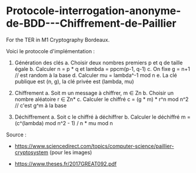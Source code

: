 # Protocole-interrogation-anonyme-de-BDD---Chiffrement-de-Paillier
For the TER in M1 Cryptography Bordeaux.


Voici le protocole d'implémentation :

1. Génération des clés
   a. Choisir deux nombres premiers p et q de taille égale
   b. Calculer n = p * q et lambda = ppcm(p-1, q-1)
   c. On fixe g = n+1         // est random à la base
   d. Calculer mu = lambda^-1 mod n
   e. La clé publique est (n, g), la clé privée est (lambda, mu)

2. Chiffrement
   a. Soit m un message à chiffrer, m ∈ Zn
   b. Choisir un nombre aléatoire r ∈ Zn*
   c. Calculer le chiffré c = (g * m) * r^n mod n^2         // c'est g^m à la base

3. Déchiffrement
   a. Soit c le chiffré à déchiffrer
   b. Calculer le déchiffré m = (c^(lambda) mod n^2 - 1) / n * mu mod n


Source : 
 - https://www.sciencedirect.com/topics/computer-science/paillier-cryptosystem (pour les images)

 - https://www.theses.fr/2017GREAT092.pdf
